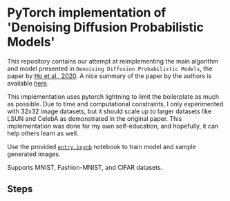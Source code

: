 # PyTorch implementation of 'Denoising Diffusion Probabilistic Models'

This repository contains our attempt at reimplementing the main algorithm and model presented in `Denoising Diffusion Probabilistic Models`, the paper by [Ho et al., 2020](https://arxiv.org/abs/2006.11239). A nice summary of the paper by the authors is available [here](https://hojonathanho.github.io/diffusion/). 

This implementation uses pytorch lightning to limit the boilerplate as much as possible. Due to time and computational constraints, I only experimented with 32x32 image datasets, but it should scale up to larger datasets like LSUN and CelebA as demonstrated in the original paper. This implementation was done for my own self-education, and hopefully, it can help others learn as well.

Use the provided [`entry.ipynb`](./entry.ipynb) notebook to train model and sample generated images. 

Supports MNIST, Fashion-MNIST, and CIFAR datasets.


## Steps

